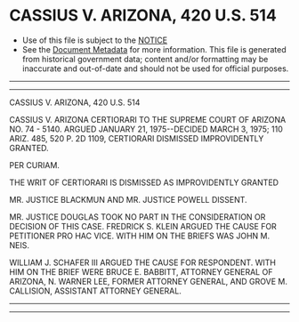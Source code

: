 ---
---

# CASSIUS V. ARIZONA, 420 U.S. 514

* Use of this file is subject to the [NOTICE](https://github.com/publicdocs/notice/blob/master/NOTICE)
* See the [Document Metadata](../../../) for more information.
  This file is generated from historical government data; content and/or formatting may be inaccurate and out-of-date and should not be used for official purposes.

----------
----------

CASSIUS V. ARIZONA, 420 U.S. 514

CASSIUS V. ARIZONA CERTIORARI TO THE SUPREME COURT OF ARIZONA NO. 74 - 5140.  ARGUED JANUARY 21, 1975--DECIDED MARCH 3, 1975; 110 ARIZ. 485, 520 P. 2D 1109, CERTIORARI DISMISSED IMPROVIDENTLY GRANTED.

PER CURIAM.

THE WRIT OF CERTIORARI IS DISMISSED AS IMPROVIDENTLY GRANTED

MR. JUSTICE BLACKMUN AND MR. JUSTICE POWELL DISSENT.

MR. JUSTICE DOUGLAS TOOK NO PART IN THE CONSIDERATION OR DECISION OF THIS CASE.  FREDRICK S. KLEIN ARGUED THE CAUSE FOR PETITIONER PRO HAC VICE.  WITH HIM ON THE BRIEFS WAS JOHN M. NEIS.

WILLIAM J. SCHAFER III ARGUED THE CAUSE FOR RESPONDENT.  WITH HIM ON THE BRIEF WERE BRUCE E. BABBITT, ATTORNEY GENERAL OF ARIZONA, N. WARNER LEE, FORMER ATTORNEY GENERAL, AND GROVE M. CALLISION, ASSISTANT ATTORNEY GENERAL.


----------
----------

